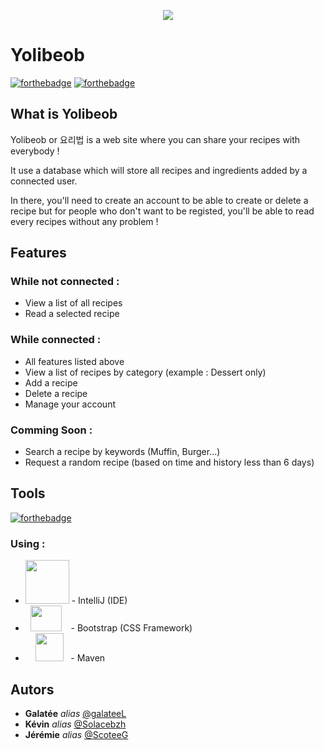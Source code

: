 <p align="center">
<img src="https://sauvageboris.fr/training/javaee/recipeEE/resources/logo/100.png"/>
</p>

# Yolibeob

[![forthebadge](https://forthebadge.com/images/badges/powered-by-coffee.svg)](https://forthebadge.com) [![forthebadge](https://forthebadge.com/images/badges/uses-git.svg)](https://forthebadge.com)

## What is Yolibeob

Yolibeob or 요리법 is a web site where you can share your recipes with everybody !

It use a database which will store all recipes and ingredients added by a connected user.

In there, you'll need to create an account to be able to create or delete a recipe but for people who don't want to be registed, you'll be able to read every recipes without any problem !

## Features

### While not connected :

- View a list of all recipes
- Read a selected recipe

### While connected :

- All features listed above
- View a list of recipes by category (example : Dessert only)
- Add a recipe
- Delete a recipe
- Manage your account

### Comming Soon :

- Search a recipe by keywords (Muffin, Burger...)
- Request a random recipe (based on time and history less than 6 days)

## Tools
[![forthebadge](https://forthebadge.com/images/badges/made-with-java.svg)](https://forthebadge.com) 

### Using :

* [<img src="https://ubuntuhandbook.org/wp-content/uploads/2017/07/intellij-idea-ue-icon.png" width="70" height="70" />](https://www.jetbrains.com/idea) - IntelliJ (IDE)
* &nbsp; [<img src="https://camo.githubusercontent.com/bec2c92468d081617cb3145a8f3d8103e268bca400f6169c3a68dc66e05c971e/68747470733a2f2f76352e676574626f6f7473747261702e636f6d2f646f63732f352e302f6173736574732f6272616e642f626f6f7473747261702d6c6f676f2d736861646f772e706e67" width="50" height="41" />](https://getbootstrap.com/)  &ensp; - Bootstrap (CSS Framework)
* &nbsp; &nbsp; [<img src="https://cdn.icon-icons.com/icons2/2107/PNG/512/file_type_maven_icon_130397.png" width="45" height="45" />](https://maven.apache.org/) &nbsp;   - Maven

## Autors

* **Galatée** _alias_ [@galateeL](https://github.com/galateeL)
* **Kévin** _alias_ [@Solacebzh](https://github.com/Solacebzh)
* **Jérémie** _alias_ [@ScoteeG](https://github.com/ScoteeG)

